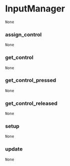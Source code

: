 # InputManager 
 ```
 None 
```
### assign_control 
  ```
 None 
```
### get_control 
  ```
 None 
```
### get_control_pressed 
  ```
 None 
```
### get_control_released 
  ```
 None 
```
### setup 
  ```
 None 
```
### update 
  ```
 None 
```
